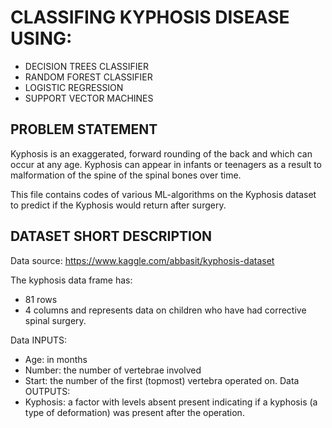 # CLASSIFING KYPHOSIS DISEASE USING:

* DECISION TREES CLASSIFIER
* RANDOM FOREST CLASSIFIER
* LOGISTIC REGRESSION
* SUPPORT VECTOR MACHINES

## PROBLEM STATEMENT
Kyphosis is an exaggerated, forward rounding of the back and which can occur at any age. Kyphosis can appear in infants or teenagers as a result to malformation of the spine of the spinal bones over time.

This file contains codes of various ML-algorithms on the Kyphosis dataset to predict if the Kyphosis would return after surgery.

## DATASET SHORT DESCRIPTION
Data source: https://www.kaggle.com/abbasit/kyphosis-dataset

The kyphosis data frame has:
* 81 rows
* 4 columns
and represents data on children who have had corrective spinal surgery.

Data INPUTS:
* Age: in months
* Number: the number of vertebrae involved
* Start: the number of the first (topmost) vertebra operated on.
Data OUTPUTS:
* Kyphosis: a factor with levels absent present indicating if a kyphosis (a type of deformation) was present after the operation.
